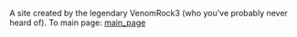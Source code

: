 A site created by the legendary VenomRock3 (who you’ve probably never heard of).
To main page: [main_page](/website/Page)
